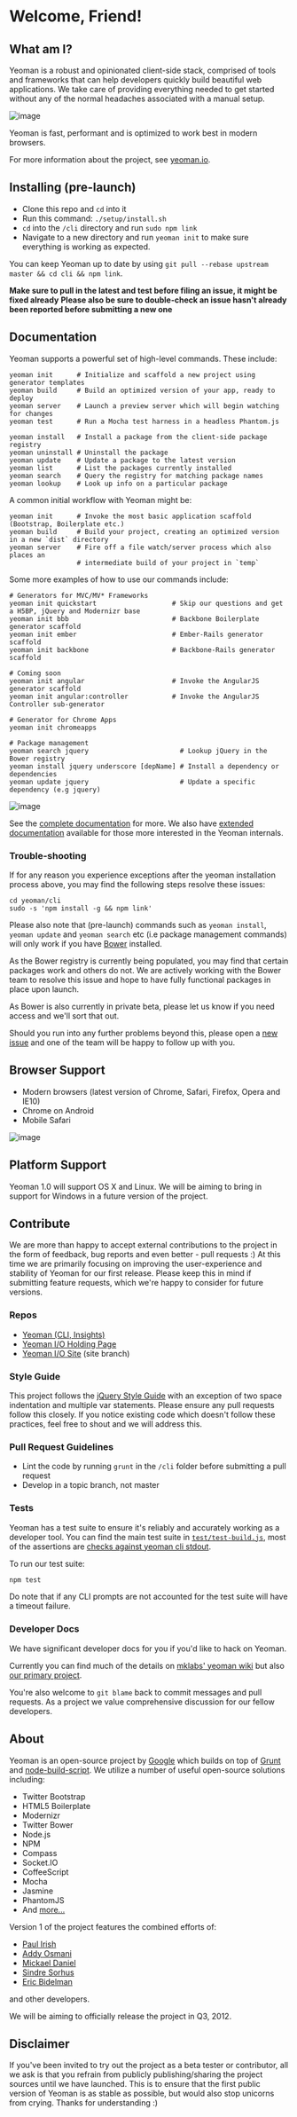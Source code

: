 # Welcome, Friend!

## What am I?

Yeoman is a robust and opinionated client-side stack, comprised of tools and frameworks that can help developers quickly build beautiful web applications. We take care of providing everything needed to get started without any of the normal headaches associated with a manual setup.

![image](http://yeoman.io/media/yeoman-masthead.png)

Yeoman is fast, performant and is optimized to work best in modern browsers.

For more information about the project, see [yeoman.io](http://yeoman.io).


## Installing (pre-launch)

* Clone this repo and `cd` into it
* Run this command: `./setup/install.sh`
* `cd` into the `/cli` directory and run `sudo npm link`
* Navigate to a new directory and run `yeoman init` to make sure everything is working as expected.

You can keep Yeoman up to date by using `git pull --rebase upstream master && cd cli && npm link`.

**Make sure to pull in the latest and test before filing an issue, it might be fixed already**
**Please also be sure to double-check an issue hasn't already been reported before submitting a new one**


## Documentation

Yeoman supports a powerful set of high-level commands. These include:

```shell
yeoman init      # Initialize and scaffold a new project using generator templates
yeoman build     # Build an optimized version of your app, ready to deploy
yeoman server    # Launch a preview server which will begin watching for changes
yeoman test      # Run a Mocha test harness in a headless Phantom.js

yeoman install   # Install a package from the client-side package registry
yeoman uninstall # Uninstall the package
yeoman update    # Update a package to the latest version
yeoman list      # List the packages currently installed
yeoman search    # Query the registry for matching package names
yeoman lookup    # Look up info on a particular package

```

A common initial workflow with Yeoman might be:

```shell
yeoman init      # Invoke the most basic application scaffold (Bootstrap, Boilerplate etc.)
yeoman build     # Build your project, creating an optimized version in a new `dist` directory
yeoman server    # Fire off a file watch/server process which also places an 
                 # intermediate build of your project in `temp`
```

Some more examples of how to use our commands include:

```shell
# Generators for MVC/MV* Frameworks
yeoman init quickstart                   # Skip our questions and get a H5BP, jQuery and Modernizr base
yeoman init bbb                          # Backbone Boilerplate generator scaffold
yeoman init ember                        # Ember-Rails generator scaffold
yeoman init backbone                     # Backbone-Rails generator scaffold

# Coming soon
yeoman init angular                      # Invoke the AngularJS generator scaffold
yeoman init angular:controller           # Invoke the AngularJS Controller sub-generator

# Generator for Chrome Apps
yeoman init chromeapps

# Package management
yeoman search jquery                       # Lookup jQuery in the Bower registry
yeoman install jquery underscore [depName] # Install a dependency or dependencies
yeoman update jquery                       # Update a specific dependency (e.g jquery)
```
![image](http://yeoman.io/media/yeoman-packages.png)

See the [complete documentation](https://github.com/yeoman/yeoman/tree/master/docs/cli) for more. We also have [extended documentation](https://github.com/mklabs/yeoman/wiki/_pages) available for those more interested in the Yeoman internals.



### Trouble-shooting

If for any reason you experience exceptions after the yeoman installation process above, you may find the
following steps resolve these issues:

```shell
cd yeoman/cli
sudo -s 'npm install -g && npm link'
```

Please also note that (pre-launch) commands such as `yeoman install`, `yeoman update` and `yeoman search` etc (i.e package management commands) will only work if you have [Bower](http://github.com/twitter/bower) installed. 

As the Bower registry is currently being populated, you may find that certain packages work and others do not. We are actively working with the Bower team to resolve this issue and hope to have fully functional packages in place upon launch.

As Bower is also currently in private beta, please let us know if you need access and we'll sort that out.

Should you run into any further problems beyond this, please open a [new issue](https://github.com/yeoman/yeoman/issues/new) and one of the team will be happy to follow up with you.



## Browser Support

* Modern browsers (latest version of Chrome, Safari, Firefox, Opera and IE10)
* Chrome on Android
* Mobile Safari

![image](http://yeoman.io/media/yeoman-browsers.png)

## Platform Support

Yeoman 1.0 will support OS X and Linux. We will be aiming to bring in support for Windows in a future version of the project.

## Contribute

We are more than happy to accept external contributions to the project in the form of feedback, bug reports and even better - pull requests :) At this time we are primarily focusing on improving the user-experience and stability of Yeoman for our first release. Please keep this in mind if submitting feature requests, which we're happy to consider for future versions.

### Repos

* [Yeoman (CLI, Insights)](http://github.com/yeoman/yeoman)
* [Yeoman I/O Holding Page](http://github.com/yeoman/yeoman.io)
* [Yeoman I/O Site](http://github.com/yeoman/yeoman.io) (site branch)

### Style Guide

This project follows the [jQuery Style Guide](http://docs.jquery.com/JQuery_Core_Style_Guidelines) with an exception of two space indentation and multiple var statements. Please ensure any pull requests follow this closely. If you notice existing code which doesn't follow these practices, feel free to shout and we will address this.

### Pull Request Guidelines

- Lint the code by running `grunt` in the `/cli` folder before submitting a pull request
- Develop in a topic branch, not master

### Tests

Yeoman has a test suite to ensure it's reliably and accurately working as a developer tool. You can find the main test suite in [`test/test-build.js`](https://github.com/yeoman/yeoman/blob/master/cli/test/test-build.js), most of the assertions are [checks against yeoman cli stdout](https://github.com/mklabs/yeoman/wiki/test-build).

To run our test suite:

```sh
npm test
```

Do note that if any CLI prompts are not accounted for the test suite will have a timeout failure.

### Developer Docs

We have significant developer docs for you if you'd like to hack on Yeoman.

Currently you can find much of the details on [mklabs' yeoman wiki](https://github.com/mklabs/yeoman/wiki/_pages) but also [our primary project](https://github.com/yeoman/yeoman/tree/master/docs/cli).

You're also welcome to `git blame` back to commit messages and pull requests. As a project we value comprehensive discussion for our fellow developers.

## About

Yeoman is an open-source project by [Google](http://google.com) which builds on top of [Grunt](https://github.com/cowboy/grunt) and [node-build-script](http://github.com/h5bp/node-build-script). We utilize a number of useful open-source solutions including:

* Twitter Bootstrap
* HTML5 Boilerplate
* Modernizr
* Twitter Bower
* Node.js
* NPM
* Compass
* Socket.IO
* CoffeeScript
* Mocha
* Jasmine
* PhantomJS
* And [more...](https://github.com/yeoman/yeoman/wiki/Dependencies)

Version 1 of the project features the combined efforts of:

* [Paul Irish](http://paulirish.com)
* [Addy Osmani](http://addyosmani.com)
* [Mickael Daniel](http://blog.mklog.fr)
* [Sindre Sorhus](http://sindresorhus.com)
* [Eric Bidelman](http://ericbidelman.com)

and other developers.

We will be aiming to officially release the project in Q3, 2012.

## Disclaimer

If you've been invited to try out the project as a beta tester or contributor, all we ask is that you refrain from publicly publishing/sharing the project sources until we have launched. This is to ensure that the first public version of Yeoman is as stable as possible, but would also stop unicorns from crying. Thanks for understanding :)
